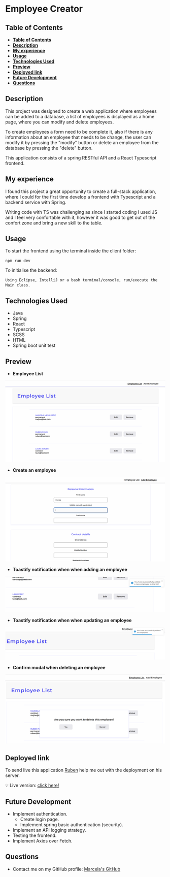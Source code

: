 # Employee Creator 

## **Table of Contents** 

  - [**Table of Contents**](#table-of-contents)
  - [**Description**](#description)
  - [**My experience**](#my-experience)
  - [**Usage**](#usage)
  - [**Technologies Used**](#technologies-used)
  - [**Preview**](#preview)
  - [**Deployed link**](#deployed-link)
  - [**Future Development**](#future-development)
  - [**Questions**](#questions)


## **Description**

This project was designed to create a web application where employees can be added to a database, a list of employees is displayed as a home page, where you can modify and delete employees. 

To create employees a form need to be complete it, also if there is any information about an employee that needs to be change, the user can modify it by pressing the "modify" button or delete an employee from the database by pressing the "delete" button. 

This application consists of a spring RESTful API and a React Typescript frontend.

## **My experience**

I found this project a great opportunity to create a full-stack application, where I could for the first time develop a frontend with Typescript and a backend service with Spring.

Writing code with TS was challenging as since I started coding I used JS and I feel very confortable with it, however it was good to get out of the confort zone and bring a new skill to the table. 


## **Usage**
To start the frontend using the terminal inside the client folder:

```
npm run dev 
```

To initialise the backend:
```
Using Eclipse, IntelliJ or a bash terminal/console, run/execute the Main class. 
```


## **Technologies Used**

* Java
* Spring
* React
* Typescript
* SCSS
* HTML
* Spring boot unit test

## **Preview**

* **Employee List**

![employee-list](./assets/img/employee-list.png)

* **Create an employee**

![add-employee](./assets/img/add-employee.png)

* **Toastify notification when when adding an employee**

![add-employee-toast](./assets/img/toastify-add-employee.png)

* **Toastify notification when when updating an employee**

![add-employee-toast](./assets/img/toastify-update-employee.png)

* **Confirm modal when deleting an employee**

![confirm-modal](./assets/img/confirm-modal.png)

## **Deployed link**

To send live this application [Ruben](https://github.com/arg2009) help me out with the deployment on his server.

💡 Live version: [click here!](https://employee-creator.rubencito.net/)

## **Future Development**

* Implement authentication.
  * Create login page.
  * Implement spring basic authentication (security). 
* Implement an API logging strategy.
* Testing the frontend.
* Implement Axios over Fetch.

## **Questions**

* Contact me on my GitHub profile: [Marcela's GitHub](https://github.com/marcelamejiao)
